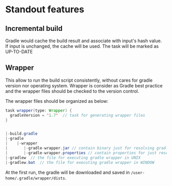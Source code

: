# Standout features

## Incremental build

Gradle would cache the build result and associate with input's hash value.  
If input is unchanged, the cache will be used. The task will be marked as UP-TO-DATE

## Wrapper

This allow to run the build script consistently, without cares for gradle version nor operating system.
Wrapper is consider as Gradle best practice and the wrapper files should be checked to the version control.

The wrapper files should be organized as below:

```java
task wrapper(type: Wrapper) { 
  gradleVersion = '1.7'  // task for generating wrapper files
}


|-build.gradle
|-gradle
|    |-wrapper
|       |-gradle-wrapper.jar // contain binary just for resolving gradle wrapper
|       |-gradle-wrapper.properties // contain properties for just resolving gradle wrapper like distribution URL
|-gradlew  // the file for executing gradle wrapper in UNIX
|-gradlew.bat  // the file for executing gradle wrapper in WINDOW
```

At the first run, the gradle will be downloaded and saved in `/user-home/.gradle/wrapper/dists`.
